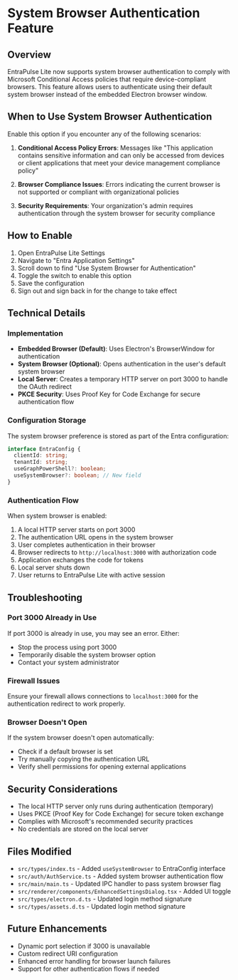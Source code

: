 # System Browser Authentication Feature

## Overview

EntraPulse Lite now supports system browser authentication to comply with Microsoft Conditional Access policies that require device-compliant browsers. This feature allows users to authenticate using their default system browser instead of the embedded Electron browser window.

## When to Use System Browser Authentication

Enable this option if you encounter any of the following scenarios:

1. **Conditional Access Policy Errors**: Messages like "This application contains sensitive information and can only be accessed from devices or client applications that meet your device management compliance policy"

2. **Browser Compliance Issues**: Errors indicating the current browser is not supported or compliant with organizational policies

3. **Security Requirements**: Your organization's admin requires authentication through the system browser for security compliance

## How to Enable

1. Open EntraPulse Lite Settings
2. Navigate to "Entra Application Settings" 
3. Scroll down to find "Use System Browser for Authentication"
4. Toggle the switch to enable this option
5. Save the configuration
6. Sign out and sign back in for the change to take effect

## Technical Details

### Implementation

- **Embedded Browser (Default)**: Uses Electron's BrowserWindow for authentication
- **System Browser (Optional)**: Opens authentication in the user's default system browser
- **Local Server**: Creates a temporary HTTP server on port 3000 to handle the OAuth redirect
- **PKCE Security**: Uses Proof Key for Code Exchange for secure authentication flow

### Configuration Storage

The system browser preference is stored as part of the Entra configuration:

```typescript
interface EntraConfig {
  clientId: string;
  tenantId: string;
  useGraphPowerShell?: boolean;
  useSystemBrowser?: boolean; // New field
}
```

### Authentication Flow

When system browser is enabled:

1. A local HTTP server starts on port 3000
2. The authentication URL opens in the system browser
3. User completes authentication in their browser
4. Browser redirects to `http://localhost:3000` with authorization code
5. Application exchanges the code for tokens
6. Local server shuts down
7. User returns to EntraPulse Lite with active session

## Troubleshooting

### Port 3000 Already in Use

If port 3000 is already in use, you may see an error. Either:
- Stop the process using port 3000
- Temporarily disable the system browser option
- Contact your system administrator

### Firewall Issues

Ensure your firewall allows connections to `localhost:3000` for the authentication redirect to work properly.

### Browser Doesn't Open

If the system browser doesn't open automatically:
- Check if a default browser is set
- Try manually copying the authentication URL
- Verify shell permissions for opening external applications

## Security Considerations

- The local HTTP server only runs during authentication (temporary)
- Uses PKCE (Proof Key for Code Exchange) for secure token exchange
- Complies with Microsoft's recommended security practices
- No credentials are stored on the local server

## Files Modified

- `src/types/index.ts` - Added `useSystemBrowser` to EntraConfig interface
- `src/auth/AuthService.ts` - Added system browser authentication flow
- `src/main/main.ts` - Updated IPC handler to pass system browser flag
- `src/renderer/components/EnhancedSettingsDialog.tsx` - Added UI toggle
- `src/types/electron.d.ts` - Updated login method signature
- `src/types/assets.d.ts` - Updated login method signature

## Future Enhancements

- Dynamic port selection if 3000 is unavailable
- Custom redirect URI configuration
- Enhanced error handling for browser launch failures
- Support for other authentication flows if needed
